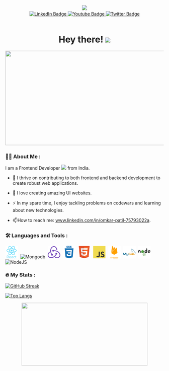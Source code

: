<div id="header" align="center">
  <img src="https://i.giphy.com/media/v1.Y2lkPTc5MGI3NjExZjFodWgwcHZvajNzOTFnMTBqOHh6bXdmbmU0MGY4MzV3a3Rub3Z3MiZlcD12MV9pbnRlcm5hbF9naWZfYnlfaWQmY3Q9cw/zhYSVCirREeIZtONCI/giphy.gif" width="100"/>
</div>
<!--  -->

<div id="badges" align="center">
  <a href="www.linkedin.com/in/omkar-patil-75793022a">
    <img src="https://img.shields.io/badge/LinkedIn-blue?style=for-the-badge&logo=linkedin&logoColor=white" alt="LinkedIn Badge"/>
  </a>
  <a href="your-youtube-URL">
    <img src="https://img.shields.io/badge/YouTube-red?style=for-the-badge&logo=youtube&logoColor=white" alt="Youtube Badge"/>
  </a>
  <a href="your-twitter-URL">
    <img src="https://img.shields.io/badge/Twitter-blue?style=for-the-badge&logo=twitter&logoColor=white" alt="Twitter Badge"/>
  </a>
</div>
<!-- / -->

<div align="center">
<img src="https://komarev.com/ghpvc/?username=Omkar7910&style=flat-square&color=blue" alt=""/>
  <h1>
  Hey there!
  <img src="https://media.giphy.com/media/hvRJCLFzcasrR4ia7z/giphy.gif" width="30px"/>
</h1>
</div>

<!-- / -->

<div align="center">
  <img src="https://i.giphy.com/media/v1.Y2lkPTc5MGI3NjExdWtxbjl0a2RsZXh1ZGFyZmZ4c2w2ZDBzd2JsdzdyZGZkNzU2M3g3eCZlcD12MV9pbnRlcm5hbF9naWZfYnlfaWQmY3Q9Zw/26tn33aiTi1jkl6H6/giphy.gif" width="600" height="300"/>
</div>

<!-- / -->

### :man_technologist: About Me :

I am a Frontend Developer <img src="https://media.giphy.com/media/WUlplcMpOCEmTGBtBW/giphy.gif" width="30"> from India.

- :telescope: I thrive on contributing to both frontend and backend development to create robust web applications.

- :seedling: I love creating amazing UI websites.

- :zap: In my spare time, I enjoy tackling problems on codewars and learning about new technologies.

- :mailbox:How to reach me: <link> www.linkedin.com/in/omkar-patil-75793022a</link>.


<!-- / -->

### :hammer_and_wrench: Languages and Tools :

<div>
  
  <img src="https://github.com/devicons/devicon/blob/master/icons/react/react-original-wordmark.svg" title="React" alt="React" width="40" height="40"/>&nbsp;
  <img src="https://cdn.jsdelivr.net/gh/devicons/devicon@latest/icons/mongodb/mongodb-original-wordmark.svg" title="Mongodb" alt="Mongodb" width="40" height="40" />&nbsp;
  <img src="https://github.com/devicons/devicon/blob/master/icons/redux/redux-original.svg" title="Redux" alt="Redux " width="40" height="40"/>&nbsp;
  <img src="https://github.com/devicons/devicon/blob/master/icons/css3/css3-plain-wordmark.svg"  title="CSS3" alt="CSS" width="40" height="40"/>&nbsp;
  <img src="https://github.com/devicons/devicon/blob/master/icons/html5/html5-original.svg" title="HTML5" alt="HTML" width="40" height="40"/>&nbsp;
  <img src="https://github.com/devicons/devicon/blob/master/icons/javascript/javascript-original.svg" title="JavaScript" alt="JavaScript" width="40" height="40"/>&nbsp;
  <img src="https://github.com/devicons/devicon/blob/master/icons/firebase/firebase-plain-wordmark.svg" title="Firebase" alt="Firebase" width="40" height="40"/>&nbsp;
  <img src="https://github.com/devicons/devicon/blob/master/icons/mysql/mysql-original-wordmark.svg" title="MySQL"  alt="MySQL" width="40" height="40"/>&nbsp;
  <img src="https://github.com/devicons/devicon/blob/master/icons/nodejs/nodejs-original-wordmark.svg" title="NodeJS" alt="NodeJS" width="40" height="40"/>&nbsp;
  <img src="https://cdn.jsdelivr.net/gh/devicons/devicon@latest/icons/git/git-original-wordmark.svg"  title="NodeJS" alt="NodeJS" width="40" height="40" />
  
</div>

<!-- / -->

### :fire: My Stats :
[![GitHub Streak](http://github-readme-streak-stats.herokuapp.com?user=Omkar7910&theme=dark&background=000000)](https://git.io/streak-stats)

[![Top Langs](https://github-readme-stats.vercel.app/api/top-langs/?username=Omkar7910&layout=compact&theme=vision-friendly-dark)](https://github.com/anuraghazra/github-readme-stats)
<!-- / -->

<div id="header" align="center">
  <img src="https://i.giphy.com/media/v1.Y2lkPTc5MGI3NjExdXZydDZlMjliYzR4NWh1ZWtyaWFnYzYyOTJtbzl6Z3hnaXhpeXpyNSZlcD12MV9pbnRlcm5hbF9naWZfYnlfaWQmY3Q9cw/vmGjjH1XOjViEfbBfZ/giphy.gif"  width="400" height="200"/>
</div>
